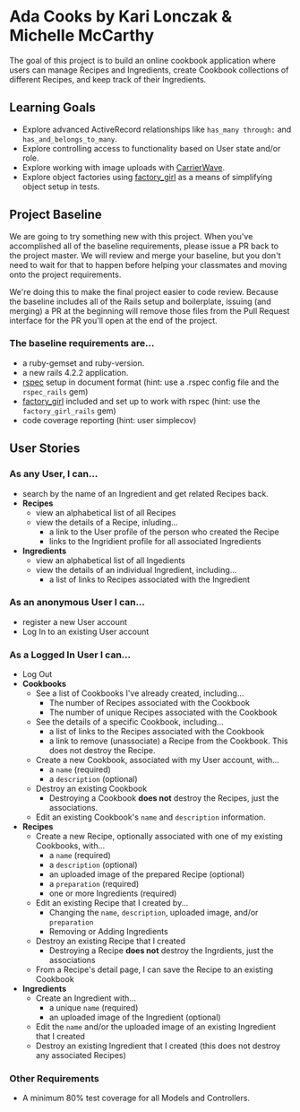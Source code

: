 # Ada Cooks by Kari Lonczak & Michelle McCarthy
The goal of this project is to build an online cookbook application where users can manage Recipes and Ingredients, create Cookbook collections of different Recipes, and keep track of their Ingredients.

## Learning Goals
- Explore advanced ActiveRecord relationships like `has_many through:` and `has_and_belongs_to_many`.
- Explore controlling access to functionality based on User state and/or role.
- Explore working with image uploads with [CarrierWave](https://github.com/carrierwaveuploader/carrierwave).
- Explore object factories using [factory_girl](https://github.com/thoughtbot/factory_girl_rails) as a means of simplifying object setup in tests.

## Project Baseline
We are going to try something new with this project. When you've accomplished all of the baseline requirements, please issue a PR back to the project master. We will review and merge your baseline, but you don't need to wait for that to happen before helping your classmates and moving onto the project requirements.

We're doing this to make the final project easier to code review. Because the baseline includes all of the Rails setup and boilerplate, issuing (and merging) a PR at the beginning will remove those files from the Pull Request interface for the PR you'll open at the end of the project.

### The baseline requirements are...
- a ruby-gemset and ruby-version.
- a new rails 4.2.2 application.
- [rspec](https://github.com/rspec/rspec-rails) setup in document format (hint: use a .rspec config file and the `rspec_rails` gem)
- [factory_girl](https://github.com/thoughtbot/factory_girl_rails) included and set up to work with rspec (hint: use the `factory_girl_rails` gem)
- code coverage reporting (hint: user simplecov)

## User Stories

### As any User, I can...
- search by the name of an Ingredient and get related Recipes back.
- __Recipes__
  - view an alphabetical list of all Recipes
  - view the details of a Recipe, inluding...
    - a link to the User profile of the person who created the Recipe
    - links to the Ingridient profile for all associated Ingredients
- __Ingredients__
  - view an alphabetical list of all Ingedients
  - view the details of an individual Ingredient, including...
    - a list of links to Recipes associated with the Ingredient

### As an anonymous User I can...
- register a new User account
- Log In to an existing User account

### As a Logged In User I can...
- Log Out
- __Cookbooks__
  - See a list of Cookbooks I've already created, including...
    - The number of Recipes associated with the Cookbook
    - The number of unique Recipes associated with the Cookbook
  - See the details of a specific Cookbook, including...
    - a list of links to the Recipes associated with the Cookbook
    - a link to remove (unassociate) a Recipe from the Cookbook. This does not destroy the Recipe.
  - Create a new Cookbook, associated with my User account, with...
    - a `name` (required)
    - a `description` (optional)
  - Destroy an existing Cookbook
    - Destroying a Cookbook __does not__ destroy the Recipes, just the associations.
  - Edit an existing Cookbook's `name` and `description` information.
- __Recipes__
  - Create a new Recipe, optionally associated with one of my existing Cookbooks, with...
    - a `name` (required)
    - a `description` (optional)
    - an uploaded image of the prepared Recipe (optional)
    - a `preparation` (required)
    - one or more Ingredients (required)
  - Edit an existing Recipe that I created by...
    - Changing the `name`, `description`, uploaded image, and/or `preparation`
    - Removing or Adding Ingredients
  - Destroy an existing Recipe that I created
    - Destroying a Recipe __does not__ destroy the Ingrdients, just the associations
  - From a Recipe's detail page, I can save the Recipe to an existing Cookbook
- __Ingredients__
  - Create an Ingredient with...
    - a unique `name` (required)
    - an uploaded image of the Ingredient (optional)
  - Edit the `name` and/or the uploaded image of an existing Ingredient that I created
  - Destroy an existing Ingredient that I created (this does not destroy any associated Recipes)

### Other Requirements
- A minimum 80% test coverage for all Models and Controllers.
